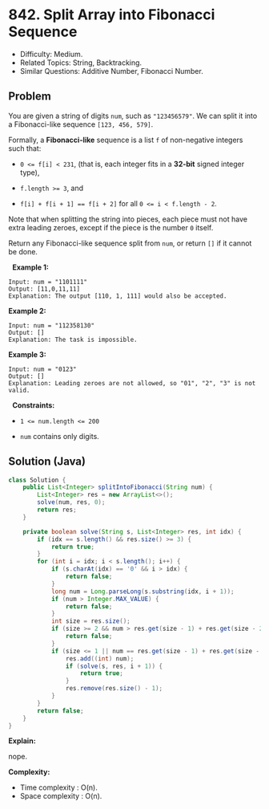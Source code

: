 # 842. Split Array into Fibonacci Sequence

- Difficulty: Medium.
- Related Topics: String, Backtracking.
- Similar Questions: Additive Number, Fibonacci Number.

## Problem

You are given a string of digits ```num```, such as ```"123456579"```. We can split it into a Fibonacci-like sequence ```[123, 456, 579]```.

Formally, a **Fibonacci-like** sequence is a list ```f``` of non-negative integers such that:


	
- ```0 <= f[i] < 231```, (that is, each integer fits in a **32-bit** signed integer type),
	
- ```f.length >= 3```, and
	
- ```f[i] + f[i + 1] == f[i + 2]``` for all ```0 <= i < f.length - 2```.


Note that when splitting the string into pieces, each piece must not have extra leading zeroes, except if the piece is the number ```0``` itself.

Return any Fibonacci-like sequence split from ```num```, or return ```[]``` if it cannot be done.

 
**Example 1:**

```
Input: num = "1101111"
Output: [11,0,11,11]
Explanation: The output [110, 1, 111] would also be accepted.
```

**Example 2:**

```
Input: num = "112358130"
Output: []
Explanation: The task is impossible.
```

**Example 3:**

```
Input: num = "0123"
Output: []
Explanation: Leading zeroes are not allowed, so "01", "2", "3" is not valid.
```

 
**Constraints:**


	
- ```1 <= num.length <= 200```
	
- ```num``` contains only digits.



## Solution (Java)

```java
class Solution {
    public List<Integer> splitIntoFibonacci(String num) {
        List<Integer> res = new ArrayList<>();
        solve(num, res, 0);
        return res;
    }

    private boolean solve(String s, List<Integer> res, int idx) {
        if (idx == s.length() && res.size() >= 3) {
            return true;
        }
        for (int i = idx; i < s.length(); i++) {
            if (s.charAt(idx) == '0' && i > idx) {
                return false;
            }
            long num = Long.parseLong(s.substring(idx, i + 1));
            if (num > Integer.MAX_VALUE) {
                return false;
            }
            int size = res.size();
            if (size >= 2 && num > res.get(size - 1) + res.get(size - 2)) {
                return false;
            }
            if (size <= 1 || num == res.get(size - 1) + res.get(size - 2)) {
                res.add((int) num);
                if (solve(s, res, i + 1)) {
                    return true;
                }
                res.remove(res.size() - 1);
            }
        }
        return false;
    }
}
```

**Explain:**

nope.

**Complexity:**

* Time complexity : O(n).
* Space complexity : O(n).
